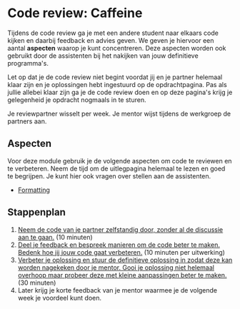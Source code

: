 # Code review: Caffeine

Tijdens de code review ga je met een andere student naar elkaars code kijken en daarbij feedback en advies geven. We geven je hiervoor een aantal **aspecten** waarop je kunt concentreren. Deze aspecten worden ook gebruikt door de assistenten bij het nakijken van jouw definitieve programma's.

Let op dat je de code review niet begint voordat jij en je partner helemaal klaar zijn en je oplossingen hebt ingestuurd op de opdrachtpagina. Pas als jullie allebei klaar zijn ga je de code review doen en op deze pagina's krijg je gelegenheid je opdracht nogmaals in te sturen.

Je reviewpartner wisselt per week. Je mentor wijst tijdens de werkgroep de partners aan.

## Aspecten

Voor deze module gebruik je de volgende aspecten om code te reviewen en te verbeteren. Neem de tijd om de uitlegpagina helemaal te lezen en goed te begrijpen. Je kunt hier ook vragen over stellen aan de assistenten.

- [Formatting](/quality/aspects/formatting)

## Stappenplan

1.  [Neem de code van je partner zelfstandig door, zonder al de discussie aan te gaan.](/modules/m1/review) (10 minuten)
2.  [Deel je feedback en bespreek manieren om de code beter te maken. Bedenk hoe jij jouw code gaat verbeteren.](/modules/m1/todo) (10 minuten per uitwerking)
3.  [Verbeter je oplossing en stuur de definitieve oplossing in zodat deze kan worden nagekeken door je mentor. Gooi je oplossing niet helemaal overhoop maar probeer deze met kleine aanpassingen beter te maken.](/modules/m1/revised) (30 minuten)
4.  Later krijg je korte feedback van je mentor waarmee je de volgende week je voordeel kunt doen.
